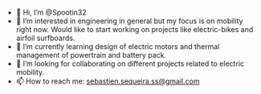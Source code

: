 - 👋 Hi, I’m @Spootin32
- 👀 I’m interested in engineering in general but my focus is on mobility right now. Would like to start working on projects like electric-bikes and airfoil surfboards.
- 🌱 I’m currently learning design of electric motors and thermal management of powertrain and battery pack.
- 💞️ I’m looking for collaborating on different projects related to electric mobility.
- 📫 How to reach me: sebastien.sequeira.ss@gmail.com
